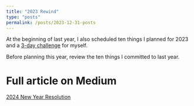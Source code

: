 ```yaml
---
title: "2023 Rewind"
type: "posts"
permalink: /posts/2023-12-31-posts
---
```


At the beginning of last year, I also scheduled ten things I planned for 2023 and a [3-day challenge](https://jacksonchen1998.github.io/posts/2023-01-03-blog-post-1) for myself.

Before planning this year, review the ten things I committed to last year.

Full article on Medium
======
[2024 New Year Resolution](https://jackson1998.medium.com/2024-new-year-resolution-cb13f6d926da)
